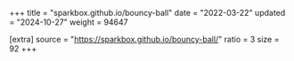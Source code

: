 +++
title = "sparkbox.github.io/bouncy-ball"
date = "2022-03-22"
updated = "2024-10-27"
weight = 94647

[extra]
source = "https://sparkbox.github.io/bouncy-ball/"
ratio = 3
size = 92
+++
